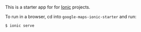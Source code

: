 This is a starter app for for [Ionic](http://ionicframework.com/docs/) projects.

To run in a browser, cd into `google-maps-ionic-starter` and run:

```bash
$ ionic serve
```

